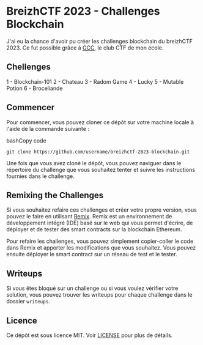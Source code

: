 BreizhCTF 2023 - Challenges Blockchain
======================================

J'ai eu la chance d'avoir pu créer les challenges blockchain du breizhCTF 2023. Ce fut possible grâce à [GCC](https://twitter.com/gcc_ensibs?s=20), le club CTF de mon école.

Chellenges
----------

1 - Blockchain-101
2 - Chateau
3 - Radom Game
4 - Lucky
5 - Mutable Potion
6 - Broceliande

Commencer
---------

Pour commencer, vous pouvez cloner ce dépôt sur votre machine locale à l'aide de la commande suivante :

bashCopy code

`git clone https://github.com/username/breizhctf-2023-blockchain.git`

Une fois que vous avez cloné le dépôt, vous pouvez naviguer dans le répertoire du challenge que vous souhaitez tenter et suivre les instructions fournies dans le challenge.

Remixing the Challenges
-----------------------

Si vous souhaitez refaire ces challenges et créer votre propre version, vous pouvez le faire en utilisant [Remix](https://remix.ethereum.org/). Remix est un environnement de développement intégré (IDE) basé sur le web qui vous permet d'écrire, de déployer et de tester des smart contracts sur la blockchain Ethereum.

Pour refaire les challenges, vous pouvez simplement copier-coller le code dans Remix et apporter les modifications que vous souhaitez. Vous pouvez ensuite déployer le smart contract sur un réseau de test et le tester.

Writeups
--------

Si vous êtes bloqué sur un challenge ou si vous voulez vérifier votre solution, vous pouvez trouver les writeups pour chaque challenge dans le dossier `writeups`.

Licence
-------

Ce dépôt est sous licence MIT. Voir [LICENSE](https://chat.openai.com/LICENSE) pour plus de détails.